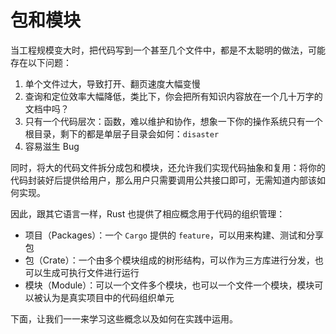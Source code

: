 # 包和模块

当工程规模变大时，把代码写到一个甚至几个文件中，都是不太聪明的做法，可能存在以下问题：

1. 单个文件过大，导致打开、翻页速度大幅变慢
2. 查询和定位效率大幅降低，类比下，你会把所有知识内容放在一个几十万字的文档中吗？
3. 只有一个代码层次：函数，难以维护和协作，想象一下你的操作系统只有一个根目录，剩下的都是单层子目录会如何：`disaster`
4. 容易滋生 Bug

同时，将大的代码文件拆分成包和模块，还允许我们实现代码抽象和复用：将你的代码封装好后提供给用户，那么用户只需要调用公共接口即可，无需知道内部该如何实现。

因此，跟其它语言一样，Rust 也提供了相应概念用于代码的组织管理：

- 项目（Packages）：一个 `Cargo` 提供的 `feature`，可以用来构建、测试和分享包
- 包（Crate）：一个由多个模块组成的树形结构，可以作为三方库进行分发，也可以生成可执行文件进行运行
- 模块（Module）：可以一个文件多个模块，也可以一个文件一个模块，模块可以被认为是真实项目中的代码组织单元

下面，让我们一一来学习这些概念以及如何在实践中运用。
